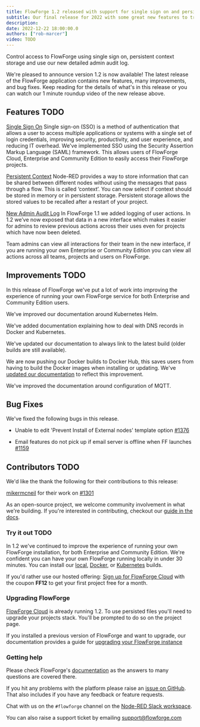 ```yaml
---
title: FlowForge 1.2 released with support for single sign on and persistant context storage
subtitle: Our final release for 2022 with some great new features to try out
description: 
date: 2022-12-22 18:00:00.0
authors: ["rob-marcer"]
video: TODO
---
```


Control access to FlowForge using single sign on, persistent context storage and use our new detailed admin audit log.

<!--more-->

We're pleased to announce version 1.2 is now available! The latest release of the FlowForge application contains new features, many improvements, and bug fixes. Keep reading for the details of what's in this release or you can watch our 1 minute roundup video of the new release above.

## Features TODO

[Single Sign On](https://github.com/flowforge/flowforge/issues/226) Single sign-on (SSO) is a method of authentication that allows a user to access multiple applications or systems with a single set of login credentials, improving security, productivity, and user experience, and reducing IT overhead. We've implemented SSO using the Security Assertion Markup Language (SAML) framework. This allows users of FlowForge Cloud, Enterprise and Community Edition to easily access their FlowForge projects.

[Persistent Context](https://github.com/flowforge/flowforge/issues/212) Node-RED provides a way to store information that can be shared between different nodes without using the messages that pass through a flow. This is called ‘context’. You can now select if context should be stored in memory or in persistent storage. Persistent storage allows the stored values to be recalled after a restart of your project.

[New Admin Audit Log](https://github.com/flowforge/flowforge/issues/517) In FlowForge 1.1 we added logging of user actions. In 1.2 we’ve now exposed that data in a new interface which makes it easier for admins to review previous actions across their uses even for projects which have now been deleted.

Team admins can view all interactions for their team in the new interface, if you are running your own Enterprise or Community Edition you can view all actions across all teams, projects and users on FlowForge.


## Improvements TODO

In this release of FlowForge we've put a lot of work into improving the experience of running your own FlowForge service for both Enterprise and Community Edition users.

We've improved our documentation around Kubernetes Helm.

We've added documentation explaining how to deal with DNS records in Docker and Kubernetes.

We've updated our documentation to always link to the latest build (older builds are still available).

We are now pushing our Docker builds to Docker Hub, this saves users from having to build the Docker images when installing or updating. We've [updated our documentation](https://github.com/flowforge/flowforge/commit/c9363c8d422569df8c0a25767f9e4a647ca032ee) to reflect this improvement.

We've improved the documentation around configuration of MQTT.


## Bug Fixes

We've fixed the following bugs in this release.

- Unable to edit 'Prevent Install of External nodes' template option [#1376](https://github.com/flowforge/flowforge/issues/1376)

- Email features do not pick up if email server is offline when FF launches [#1159](https://github.com/flowforge/flowforge/issues/1159)


## Contributors TODO

We'd like the thank the following for their contributions to this release:

[mikermcneil](https://github.com/mikermcneil) for their work on [#1301](https://github.com/flowforge/flowforge/pull/1301)

As an open-source project, we welcome community involvement in what we're building.
If you're interested in contributing, checkout our [guide in the docs](https://flowforge.com/docs/contribute/).

### Try it out TODO

In 1.2 we've continued to improve the experience of running your own FlowForge installation, for both Enterprise and Community Edition. We're confident you can have your own FlowForge running locally in under 30 minutes.
You can install our [local](https://flowforge.com/docs/install/local/), [Docker](https://flowforge.com/docs/install/docker/), or [Kubernetes](https://flowforge.com/docs/install/kubernetes/) builds.

If you'd rather use our hosted offering: [Sign up for FlowForge Cloud](https://app.flowforge.com/account/create?code=FF12)
with the coupon **FF12** to get your first project free for a month.

### Upgrading FlowForge

[FlowForge Cloud](https://app.flowforge.com) is already running 1.2. To use
persisted files you'll need to upgrade your projects stack. You'll be prompted
to do so on the project page.

If you installed a previous version of FlowForge and want to upgrade, our documentation provides a
guide for [upgrading your FlowForge instance](https://flowforge.com/docs/install/upgrading/)

### Getting help

Please check FlowForge's [documentation](https://flowforge.com/docs/) as the answers to many questions are covered there.

If you hit any problems with the platform please raise an [issue on GitHub](https://github.com/flowforge/flowforge/issues).
That also includes if you have any feedback or feature requests.

Chat with us on the `#flowforge` channel on the [Node-RED Slack workspace](https://nodered.org/slack).

You can also raise a support ticket by emailing [support@flowforge.com](mailto:support@flowforge.com)